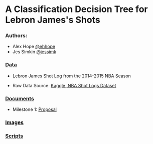 # A Classification Decision Tree for Lebron James's Shots 
   
   
### Authors: 

- Alex Hope [@ehhope](https://github.com/ehhope)  
- Jes Simkin [@jessimk](https://github.com/jessimk) 

### [Data](https://github.com/UBC-MDS/DSCI-522-Jes-Alex/tree/master/data)

- Lebron James Shot Log from the 2014-2015 NBA Season

- Raw Data Source: [Kaggle, NBA Shot Logs Dataset](https://www.kaggle.com/dansbecker/nba-shot-logs/home)
  
  
### [Documents](https://github.com/UBC-MDS/DSCI-522-Jes-Alex/tree/master/docs)

- Milestone 1: [Proposal](https://github.com/UBC-MDS/DSCI-522-Jes-Alex/blob/master/docs/DSCI-522_Shot-Proposal.ipynb)
  
  
### [Images](https://github.com/UBC-MDS/DSCI-522-Jes-Alex/tree/master/images)

### [Scripts](https://github.com/UBC-MDS/DSCI-522-Jes-Alex/tree/master/src)
